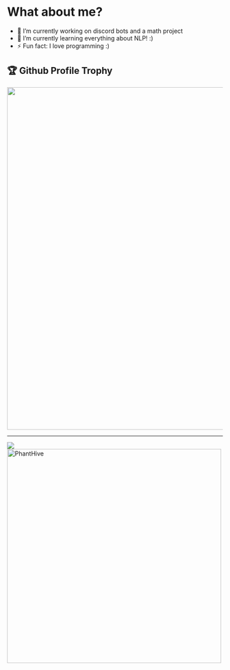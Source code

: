 

<!--
**PhantHive/PhantHive** is a ✨ _special_ ✨ repository because its `README.md` (this file) appears on your GitHub profile.

Here are some ideas to get you started:

- 🔭 I’m currently working on ...
- 🌱 I’m currently learning ...
- 👯 I’m looking to collaborate on ...
- 🤔 I’m looking for help with ...
- 💬 Ask me about ...
- 📫 How to reach me: ...
- 😄 Pronouns: ...
- ⚡ Fun fact: ...
-->

<h1> What about me? </h1>

- 🔭 I’m currently working on discord bots and a math project
- 🌱 I’m currently learning everything about NLP! :)
- ⚡ Fun fact: I love programming :)

<h2>🏆 Github Profile Trophy</h2>
  <img width=800 src=https://github-profile-trophy.vercel.app/?username=PhantHive&theme=radical&no-frame=true"/>

---
  
<div>
  <img align="center" src = "https://github-readme-stats.vercel.app/api?username=PhantHive&&show_icons=true&title_color=02D752&icon_color=bb2acf&text_color=b3b3ff&bg_color=0,000000,130F40">
  
<img align="center" width=500 src="https://github-readme-stats.vercel.app/api/top-langs/?username=PhantHive&&show_icons=true&title_color=02D752&icon_color=bb2acf&text_color=b3b3ff&bg_color=0,000000,130F40" alt="PhantHive" />
